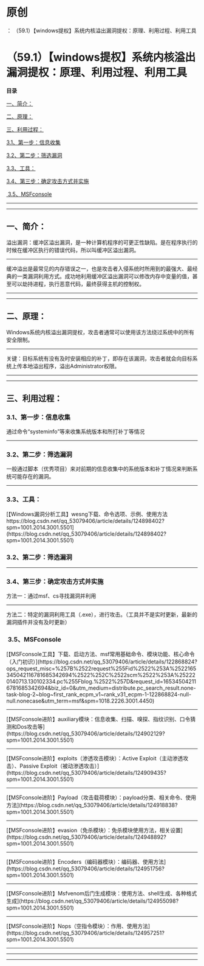 # 原创
：  （59.1）【windows提权】系统内核溢出漏洞提权：原理、利用过程、利用工具

# （59.1）【windows提权】系统内核溢出漏洞提权：原理、利用过程、利用工具

**目录**

[一、简介：](#%E4%B8%80%E3%80%81%E7%AE%80%E4%BB%8B%EF%BC%9A)

[二、原理：](#%E4%BA%8C%E3%80%81%E5%8E%9F%E7%90%86%EF%BC%9A)

[三、利用过程：](#%E4%B8%89%E3%80%81%E5%88%A9%E7%94%A8%E8%BF%87%E7%A8%8B%EF%BC%9A)

[3.1、第一步：信息收集](#3.1%E3%80%81%E7%AC%AC%E4%B8%80%E6%AD%A5%EF%BC%9A%E4%BF%A1%E6%81%AF%E6%94%B6%E9%9B%86)

[3.2、第二步：筛选漏洞](#3.2%E3%80%81%E7%AC%AC%E4%BA%8C%E6%AD%A5%EF%BC%9A%E7%AD%9B%E9%80%89%E6%BC%8F%E6%B4%9E)

[3.3、工具：](#3.3%E3%80%81%E5%B7%A5%E5%85%B7%EF%BC%9A)

[3.4、第三步：确定攻击方式并实施](#3.4%E3%80%81%E7%AC%AC%E4%B8%89%E6%AD%A5%EF%BC%9A%E7%A1%AE%E5%AE%9A%E6%94%BB%E5%87%BB%E6%96%B9%E5%BC%8F%E5%B9%B6%E5%AE%9E%E6%96%BD)

[ 3.5、MSFconsole](#%C2%A03.5%E3%80%81MSFconsole)

---


---


## 一、简介：

> 
溢出漏洞：缓冲区溢出漏洞，是一种计算机程序的可更正性缺陷。是在程序执行的时候在缓冲区执行的错误代码，所以叫缓冲区溢出漏洞。
<hr/>
缓冲溢出是最常见的内存错误之一，也是攻击者入侵系统时所用到的最强大、最经典的一类漏洞利用方式。成功地利用缓冲区溢出漏洞可以修改内存中变量的值，甚至可以劫持进程，执行恶意代码，最终获得主机的控制权。


---


---


## 二、原理：

> 
Windows系统内核溢出漏洞提权，攻击者通常可以使用该方法绕过系统中的所有安全限制。
<hr/>
关键：目标系统有没有及时安装相应的补丁，即存在该漏洞，攻击者就会向目标系统上传本地溢出程序，溢出Administrator权限。


---


---


## 三、利用过程：

> 
<h3>3.1、第一步：信息收集</h3>
通过命令“systeminfo”等来收集系统版本和所打补丁等情况
<hr/>
<h3>3.2、第二步：筛选漏洞</h3>
一般通过脚本（优秀项目）来对前期的信息收集中的系统版本和补丁情况来判断系统可能存在的漏洞。
<hr/>
<h3>3.3、工具：</h3>
[【Windows漏洞分析工具】wesng下载、命令选项、示例、使用方法<img alt="" src="https://csdnimg.cn/release/blog_editor_html/release2.1.3/ckeditor/plugins/CsdnLink/icons/icon-default.png?t=M4AD"/>https://blog.csdn.net/qq_53079406/article/details/124898402?spm=1001.2014.3001.5501](https://blog.csdn.net/qq_53079406/article/details/124898402?spm=1001.2014.3001.5501)


### 3.2、第二步：筛选漏洞

---


> 
<h3>3.4、第三步：确定攻击方式并实施</h3>
方法一：通过msf、cs寻找漏洞并利用
<hr/>
方法二：特定的漏洞利用工具（.exe），进行攻击。（工具并不是实时更新，最新的漏洞插件并没有及时更新）


> 
<h3> 3.5、MSFconsole</h3>
[【MSFconsole工具】下载、启动方法、msf常用基础命令、模块功能、核心命令（入门初识）](https://blog.csdn.net/qq_53079406/article/details/122868824?ops_request_misc=%257B%2522request%255Fid%2522%253A%2522165345042116781685342694%2522%252C%2522scm%2522%253A%252220140713.130102334.pc%255Fblog.%2522%257D&amp;request_id=165345042116781685342694&amp;biz_id=0&amp;utm_medium=distribute.pc_search_result.none-task-blog-2~blog~first_rank_ecpm_v1~rank_v31_ecpm-1-122868824-null-null.nonecase&amp;utm_term=msf&amp;spm=1018.2226.3001.4450)
<hr/>
[【MSFconsole进阶】auxiliary模块：信息收集、扫描、嗅探、指纹识别、口令猜测和Dos攻击等](https://blog.csdn.net/qq_53079406/article/details/124902129?spm=1001.2014.3001.5501)
<hr/>
[【MSFconsole进阶】exploits（渗透攻击模块）：Active Exploit（主动渗透攻击）、Passive Exploit（被动渗透攻击）](https://blog.csdn.net/qq_53079406/article/details/124909435?spm=1001.2014.3001.5501)
<hr/>
[【MSFconsole进阶】Payload（攻击载荷模块）：payload分类、相关命令、使用方法](https://blog.csdn.net/qq_53079406/article/details/124918838?spm=1001.2014.3001.5501)
<hr/>
[【MSFconsole进阶】evasion（免杀模块）：免杀模块使用方法，相关设置](https://blog.csdn.net/qq_53079406/article/details/124948892?spm=1001.2014.3001.5501)
<hr/>
[【MSFconsole进阶】Encoders（编码器模块）：编码器、使用方法](https://blog.csdn.net/qq_53079406/article/details/124951756?spm=1001.2014.3001.5501)
<hr/>
[【MSFconsole进阶】Msfvenom后门生成模块：使用方法、shell生成、各种格式生成](https://blog.csdn.net/qq_53079406/article/details/124955098?spm=1001.2014.3001.5501)
<hr/>
[【MSFconsole进阶】Nops（空指令模块）：作用、使用方法](https://blog.csdn.net/qq_53079406/article/details/124957251?spm=1001.2014.3001.5501)



---


---


---

